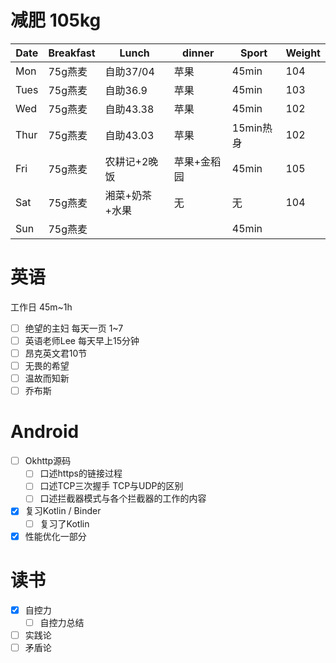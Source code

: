 # 减肥 105kg

| Date | Breakfast | Lunch    | dinner | Sport   | Weight |
| ---- | --------- | -------- | ------ | ------- | ------ |
| Mon  | 75g燕麦     | 自助37/04  | 苹果     | 45min   | 104    |
| Tues | 75g燕麦     | 自助36.9   | 苹果     | 45min   | 103    |
| Wed  | 75g燕麦     | 自助43.38  | 苹果     | 45min   | 102    |
| Thur | 75g燕麦     | 自助43.03  | 苹果     | 15min热身 | 102    |
| Fri  | 75g燕麦     | 农耕记+2晚饭  | 苹果+金稻园 | 45min   | 105    |
| Sat  | 75g燕麦     | 湘菜+奶茶+水果 | 无      | 无       | 104    |
| Sun  | 75g燕麦     |          |        | 45min   |        |

# 英语
工作日 45m~1h
- [ ] 绝望的主妇 每天一页 1~7
- [ ] 英语老师Lee 每天早上15分钟
- [ ] 昂克英文君10节
- [ ] 无畏的希望
- [ ] 温故而知新
- [ ] 乔布斯

# Android

- [ ] Okhttp源码
	- [ ] 口述https的链接过程
	- [ ] 口述TCP三次握手 TCP与UDP的区别
	- [ ] 口述拦截器模式与各个拦截器的工作的内容
- [x] 复习Kotlin / Binder
	- [ ] 复习了Kotlin
- [x] 性能优化一部分
# 读书
- [x] 自控力
	- [ ] 自控力总结
- [ ] 实践论
- [ ] 矛盾论